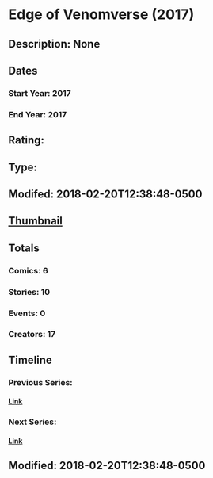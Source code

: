 # Edge of Venomverse (2017)
## Description: None
## Dates
### Start Year: 2017
### End Year: 2017
## Rating: 
## Type: 
## Modifed: 2018-02-20T12:38:48-0500
## [Thumbnail](http://i.annihil.us/u/prod/marvel/i/mg/f/20/5a8c5d04e3ebd.jpg)
## Totals
### Comics: 6
### Stories: 10
### Events: 0
### Creators: 17
## Timeline
### Previous Series: 
#### [Link]()
### Next Series: 
#### [Link]()
## Modified: 2018-02-20T12:38:48-0500